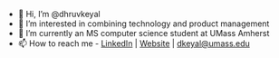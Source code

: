 - 👋 Hi, I’m @dhruvkeyal
- 👀 I’m interested in combining technology and product management
- 🌱 I’m currently an MS computer science student at UMass Amherst
- 📫 How to reach me - [LinkedIn](https://www.linkedin.com/in/dhruv-keyal/) | [Website](www.dhruvkeyal.com) | dkeyal@umass.edu

<!---
dhruvkeyal/dhruvkeyal is a ✨ special ✨ repository because its `README.md` (this file) appears on your GitHub profile.
You can click the Preview link to take a look at your changes.
--->
